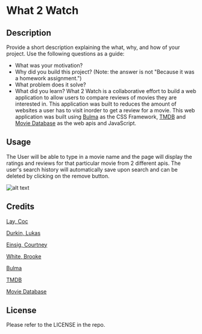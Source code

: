 # What 2 Watch

## Description

Provide a short description explaining the what, why, and how of your project. Use the following questions as a guide:

- What was your motivation?
- Why did you build this project? (Note: the answer is not "Because it was a homework assignment.")
- What problem does it solve?
- What did you learn?
What 2 Watch is a collaborative effort to build a web application to allow users to compare reviews of movies they are interested in. This application was built to reduces the amount of websites a user has to visit inorder to get a review for a movie. This web application was built using [Bulma](https://bulma.io/) as the CSS Framework, [TMDB]( https://developers.themoviedb.org/3/getting-started/introduction) and [Movie Database](https://rapidapi.com/standingapi-standingapi-default/api/moviesdb5/) as the web apis and JavaScript. 

## Usage

The User will be able to type in a movie name and the page will display the ratings and reviews for that particular movie from 2 different apis. The user's search history will automatically save upon search and can be deleted by clicking on the remove button.

![alt text](assets/images/screenshot.png)

## Credits

[Lay, Coc](https://github.com/coclay1)

[Durkin, Lukas](https://github.com/DukeLurkin)

[Einsig, Courtney](https://github.com/CmEinsig)

[White, Brooke](https://github.com/bro74)

[Bulma](https://bulma.io/)

[TMDB]( https://developers.themoviedb.org/3/getting-started/introduction)

[Movie Database](https://rapidapi.com/standingapi-standingapi-default/api/moviesdb5/)

## License

Please refer to the LICENSE in the repo.